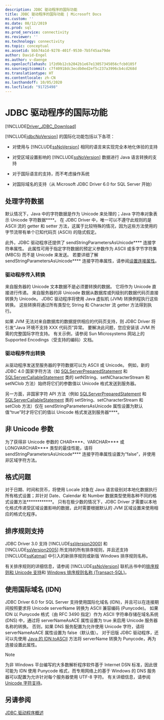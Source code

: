 ```yaml
---
description: JDBC 驱动程序的国际功能
title: JDBC 驱动程序的国际功能 | Microsoft Docs
ms.custom: ''
ms.date: 08/12/2019
ms.prod: sql
ms.prod_service: connectivity
ms.reviewer: ''
ms.technology: connectivity
ms.topic: conceptual
ms.assetid: bbb74a1d-9278-401f-9530-7b5f45aa79de
author: David-Engel
ms.author: v-daenge
ms.openlocfilehash: 1f2d9b12cb2042b1e67e13057345056cfcb0105f
ms.sourcegitcommit: c7f40918dc3ecdb0ed2ef5c237a3996cb4cd268d
ms.translationtype: HT
ms.contentlocale: zh-CN
ms.lasthandoff: 10/05/2020
ms.locfileid: "91725498"
---
```

# <a name="international-features-of-the-jdbc-driver"></a>JDBC 驱动程序的国际功能
[!INCLUDE[Driver_JDBC_Download](../../includes/driver_jdbc_download.md)]

  [!INCLUDE[jdbcNoVersion](../../includes/jdbcnoversion_md.md)] 的国际化功能包括以下各项：  
  
-   对使用与 [!INCLUDE[ssNoVersion](../../includes/ssnoversion-md.md)] 相同的语言来实现完全本地化体验的支持  
  
-   对受区域设置影响的 [!INCLUDE[ssNoVersion](../../includes/ssnoversion-md.md)] 数据进行 Java 语言转换的支持  
  
-   对于国际语言的支持，而不考虑操作系统  
  
-   对国际域名的支持（从 Microsoft JDBC Driver 6.0 for SQL Server 开始）  
  
## <a name="handling-of-character-data"></a>处理字符数据  
 默认情况下，Java 中的字符数据是作为 Unicode 来处理的；Java 字符串对象表示 Unicode 字符数据****。 在 JDBC Driver 中，唯一可以不遵守此规则的是 ASCII 流的 getter 和 setter 方法，这属于比较特殊的情况，因为这些方法使用的字节流带有单个已知代码页 (ASCII) 的隐式假定。  
  
 此外，JDBC 驱动程序还提供了 sendStringParametersAsUnicode**** 连接字符串属性。 此属性可用于指定字符数据的预定义参数作为 ASCII 或多字节字符集 (MBCS) 而不是 Unicode 来发送。 若要详细了解 sendStringParametersAsUnicode**** 连接字符串属性，请参阅[设置连接属性](../../connect/jdbc/setting-the-connection-properties.md)。  
  
### <a name="driver-incoming-conversions"></a>驱动程序传入转换  
 来自服务器的 Unicode 文本数据不是必须要转换的数据。 它将作为 Unicode 直接进行传递。 来自服务器的非 Unicode 数据从数据库或列级别的数据代码页直接转换为 Unicode。 JDBC 驱动程序将使用 Java 虚拟机 (JVM) 转换例程执行这些转换。 这些转换将通过所有类型化 String 和 Character 流 getter 方法得到执行。  
  
 如果 JVM 无法对来自数据库的数据提供相应的代码页支持，则 JDBC Driver 将引发“Java 环境不支持 XXX 代码页”异常。 要解决此问题，您应安装该 JVM 所需的完整国际字符支持。 有关示例，请参阅 Sun Microsystems 网站上的 Supported Encodings（受支持的编码）文档。  
  
### <a name="driver-outgoing-conversions"></a>驱动程序传出转换  
 从驱动程序发送至服务器的字符数据可以为 ASCII 或 Unicode。 例如，新的 JDBC 4.0 国家字符方法（如 [SQLServerPreparedStatement](../../connect/jdbc/reference/sqlserverpreparedstatement-class.md) 和 [SQLServerCallableStatement](../../connect/jdbc/reference/sqlservercallablestatement-class.md) 类的 setNString、setNCharacterStream 和 setNClob 方法）始终将它们的参数值以 Unicode 格式发送到服务器。  
  
 另一方面，非国家字符 API 方法（例如 [SQLServerPreparedStatement](../../connect/jdbc/reference/sqlserverpreparedstatement-class.md) 和 [SQLServerCallableStatement](../../connect/jdbc/reference/sqlservercallablestatement-class.md) 类的 setString、setCharacterStream 和 setClob 方法）仅在 sendStringParametersAsUnicode 属性设置为默认值“true”时才将它们的值以 Unicode 格式发送到服务器****。  
  
## <a name="non-unicode-parameters"></a>非 Unicode 参数  
 为了获得非 Unicode 参数的 CHAR****、VARCHAR**** 或 LONGVARCHAR**** 类型的最佳性能，请将 sendStringParametersAsUnicode**** 连接字符串属性设置为“false”，并使用非区域字符方法。  
  
## <a name="formatting-issues"></a>格式问题  
 对于日期、时间和货币，将使用 Locale 对象在 Java 语言级别对本地化数据执行所有格式设置；并针对 Date、Calendar 和 Number 数据类型使用各种不同的格式设置方法************。 只有在极少数的情况下，JDBC Driver 才需要以本地化格式传递受区域设置影响的数据，此时需要根据默认的 JVM 区域设置来使用相应的格式化程序。  
  
## <a name="collation-support"></a>排序规则支持  
 JDBC Driver 3.0 支持 [!INCLUDE[ssVersion2000](../../includes/ssversion2000-md.md)] 和 [!INCLUDE[ssVersion2005](../../includes/ssversion2005-md.md)] 所支持的所有排序规则，并且还支持 [!INCLUDE[ssKatmai](../../includes/sskatmai_md.md)] 中引入的新排序规则或新版 Windows 排序规则名称。  
  
 有关排序规则的详细信息，请参阅 [!INCLUDE[ssNoVersion](../../includes/ssnoversion-md.md)] 联机丛书中的[排序规则和 Unicode 支持](/previous-versions/sql/sql-server-2008-r2/ms143503(v=sql.105))和 [Windows 排序规则名称 (Transact-SQL)](../../t-sql/statements/windows-collation-name-transact-sql.md)。  
  
## <a name="using-international-domain-names-idn"></a>使用国际域名 (IDN)  
 JDBC Driver 6.0 for SQL Server 支持使用国际化域名 (IDN)，并且可以在连接期间按照要求将 Unicode serverName 转换为 ASCII 兼容编码 (Punycode)。  如果 IDN 以 Punycode 格式（由 RFC 3490 指定）作为 ASCII 字符串存储在域名系统 (DNS) 中，通过将 serverNameAsACE 属性设置为 true 来启用 Unicode 服务器名称的转换。  否则，如果 DNS 服务配置为允许使用 Unicode 字符，请将 serverNameAsACE 属性设置为 false（默认值）。  对于旧版 JDBC 驱动程序，还可以先使用 [Java 的 IDN.toASCII](https://docs.oracle.com/javase/8/docs/api/java/net/IDN.html) 方法将 serverName 转换为 Punycode，再为连接设置此属性。  
  
> [!NOTE]  
>  为非 Windows 平台编写的大多数解析程序软件基于 Internet DSN 标准，因此很可能为 IDN 使用 Punycode 格式，而专用网络上的基于 Windows 的 DNS 服务器可以配置为允许针对每个服务器使用 UTF-8 字符。  有关详细信息，请参阅 [Unicode 字符支持](/previous-versions/windows/it-pro/windows-server-2003/cc738403(v=ws.10))。  
  
## <a name="see-also"></a>另请参阅  
 [JDBC 驱动程序概述](../../connect/jdbc/overview-of-the-jdbc-driver.md)  
  
